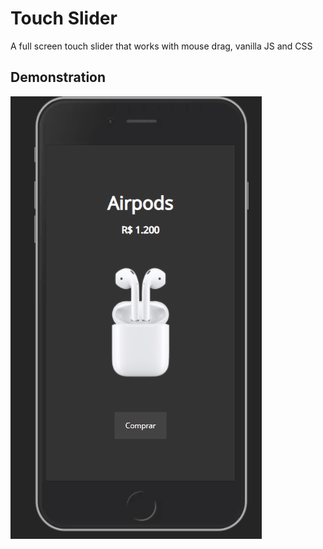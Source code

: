 # Touch Slider
A full screen touch slider that works with mouse drag, vanilla JS and CSS
## Demonstration

![Demonstration](./assets/touch-slider.gif)